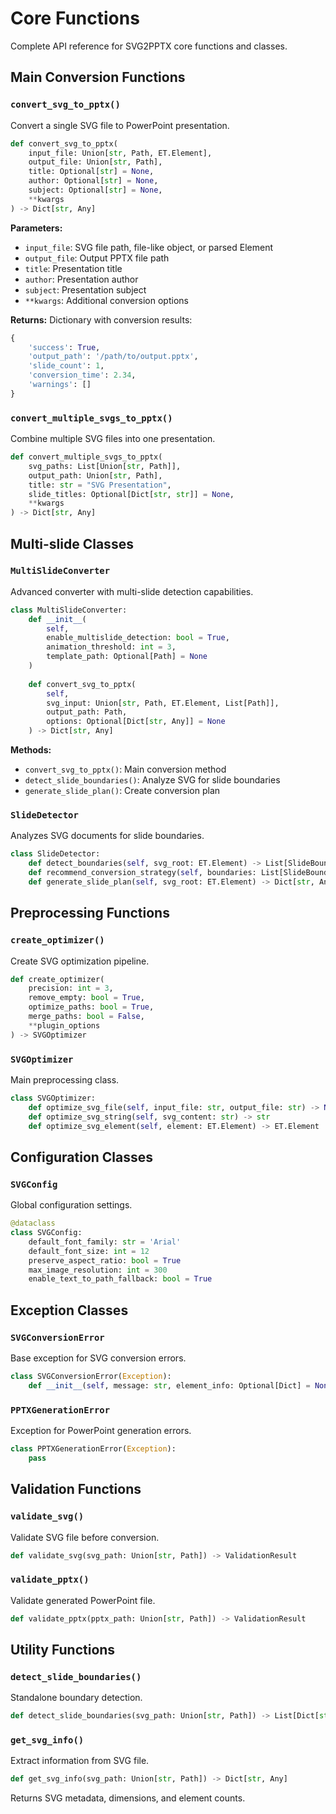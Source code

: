 # Core Functions

Complete API reference for SVG2PPTX core functions and classes.

## Main Conversion Functions

### `convert_svg_to_pptx()`

Convert a single SVG file to PowerPoint presentation.

```python
def convert_svg_to_pptx(
    input_file: Union[str, Path, ET.Element],
    output_file: Union[str, Path],
    title: Optional[str] = None,
    author: Optional[str] = None,
    subject: Optional[str] = None,
    **kwargs
) -> Dict[str, Any]
```

**Parameters:**
- `input_file`: SVG file path, file-like object, or parsed Element
- `output_file`: Output PPTX file path
- `title`: Presentation title
- `author`: Presentation author  
- `subject`: Presentation subject
- `**kwargs`: Additional conversion options

**Returns:**
Dictionary with conversion results:
```python
{
    'success': True,
    'output_path': '/path/to/output.pptx',
    'slide_count': 1,
    'conversion_time': 2.34,
    'warnings': []
}
```

### `convert_multiple_svgs_to_pptx()`

Combine multiple SVG files into one presentation.

```python 
def convert_multiple_svgs_to_pptx(
    svg_paths: List[Union[str, Path]],
    output_path: Union[str, Path],
    title: str = "SVG Presentation",
    slide_titles: Optional[Dict[str, str]] = None,
    **kwargs
) -> Dict[str, Any]
```

## Multi-slide Classes

### `MultiSlideConverter`

Advanced converter with multi-slide detection capabilities.

```python
class MultiSlideConverter:
    def __init__(
        self,
        enable_multislide_detection: bool = True,
        animation_threshold: int = 3,
        template_path: Optional[Path] = None
    )
    
    def convert_svg_to_pptx(
        self,
        svg_input: Union[str, Path, ET.Element, List[Path]],
        output_path: Path,
        options: Optional[Dict[str, Any]] = None
    ) -> Dict[str, Any]
```

**Methods:**
- `convert_svg_to_pptx()`: Main conversion method
- `detect_slide_boundaries()`: Analyze SVG for slide boundaries  
- `generate_slide_plan()`: Create conversion plan

### `SlideDetector`

Analyzes SVG documents for slide boundaries.

```python
class SlideDetector:
    def detect_boundaries(self, svg_root: ET.Element) -> List[SlideBoundary]
    def recommend_conversion_strategy(self, boundaries: List[SlideBoundary]) -> Dict[str, Any]
    def generate_slide_plan(self, svg_root: ET.Element) -> Dict[str, Any]
```

## Preprocessing Functions

### `create_optimizer()`

Create SVG optimization pipeline.

```python
def create_optimizer(
    precision: int = 3,
    remove_empty: bool = True,
    optimize_paths: bool = True,
    merge_paths: bool = False,
    **plugin_options
) -> SVGOptimizer
```

### `SVGOptimizer`

Main preprocessing class.

```python
class SVGOptimizer:
    def optimize_svg_file(self, input_file: str, output_file: str) -> None
    def optimize_svg_string(self, svg_content: str) -> str  
    def optimize_svg_element(self, element: ET.Element) -> ET.Element
```

## Configuration Classes

### `SVGConfig`

Global configuration settings.

```python
@dataclass
class SVGConfig:
    default_font_family: str = 'Arial'
    default_font_size: int = 12
    preserve_aspect_ratio: bool = True
    max_image_resolution: int = 300
    enable_text_to_path_fallback: bool = True
```

## Exception Classes

### `SVGConversionError`

Base exception for SVG conversion errors.

```python
class SVGConversionError(Exception):
    def __init__(self, message: str, element_info: Optional[Dict] = None)
```

### `PPTXGenerationError`  

Exception for PowerPoint generation errors.

```python
class PPTXGenerationError(Exception):
    pass
```

## Validation Functions

### `validate_svg()`

Validate SVG file before conversion.

```python
def validate_svg(svg_path: Union[str, Path]) -> ValidationResult
```

### `validate_pptx()`

Validate generated PowerPoint file.

```python
def validate_pptx(pptx_path: Union[str, Path]) -> ValidationResult
```

## Utility Functions

### `detect_slide_boundaries()`

Standalone boundary detection.

```python
def detect_slide_boundaries(svg_path: Union[str, Path]) -> List[Dict[str, Any]]
```

### `get_svg_info()`

Extract information from SVG file.

```python
def get_svg_info(svg_path: Union[str, Path]) -> Dict[str, Any]
```

Returns SVG metadata, dimensions, and element counts.